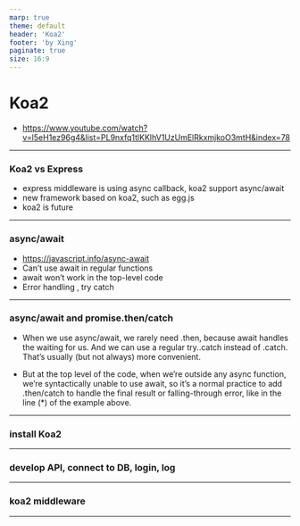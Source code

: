 ```yaml
---
marp: true
theme: default
header: 'Koa2'
footer: 'by Xing'
paginate: true
size: 16:9
---
```


<!--
_backgroundColor: white
_color: black
-->

# Koa2

- https://www.youtube.com/watch?v=l5eH1ez96g4&list=PL9nxfq1tlKKlhV1UzUmElRkxmjkoO3mtH&index=78

---

### Koa2 vs Express

- express middleware is using async callback, koa2 support async/await
- new framework based on koa2, such as egg.js
- koa2 is future

---

### async/await

- https://javascript.info/async-await
- Can’t use await in regular functions
- await won’t work in the top-level code
- Error handling , try catch

---

### async/await and promise.then/catch

- When we use async/await, we rarely need .then, because await handles the waiting for us. And we can use a regular try..catch instead of .catch. That’s usually (but not always) more convenient.

- But at the top level of the code, when we’re outside any async function, we’re syntactically unable to use await, so it’s a normal practice to add .then/catch to handle the final result or falling-through error, like in the line (\*) of the example above.

---

### install Koa2

---

### develop API, connect to DB, login, log

---

### koa2 middleware

---
